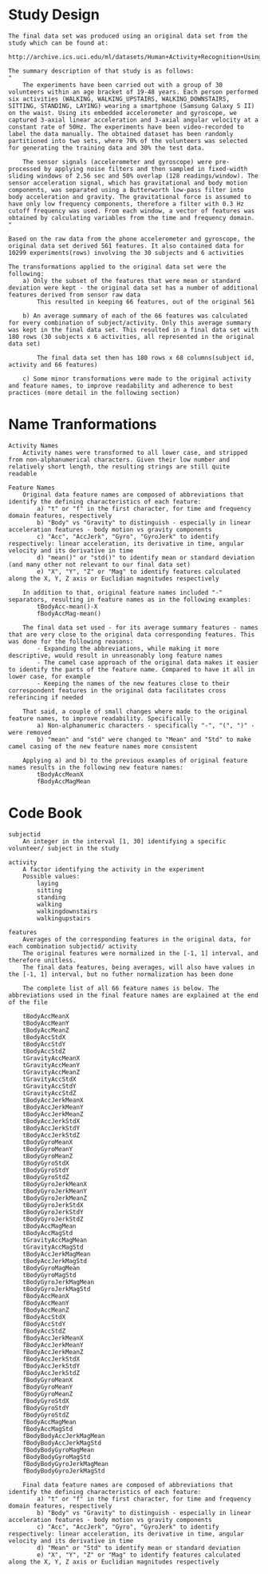 Study Design
============

    The final data set was produced using an original data set from the study which can be found at:
        http://archive.ics.uci.edu/ml/datasets/Human+Activity+Recognition+Using+Smartphones

    The summary description of that study is as follows:
    "
        The experiments have been carried out with a group of 30 volunteers within an age bracket of 19-48 years. Each person performed six activities (WALKING, WALKING_UPSTAIRS, WALKING_DOWNSTAIRS, SITTING, STANDING, LAYING) wearing a smartphone (Samsung Galaxy S II) on the waist. Using its embedded accelerometer and gyroscope, we captured 3-axial linear acceleration and 3-axial angular velocity at a constant rate of 50Hz. The experiments have been video-recorded to label the data manually. The obtained dataset has been randomly partitioned into two sets, where 70% of the volunteers was selected for generating the training data and 30% the test data. 
                
        The sensor signals (accelerometer and gyroscope) were pre-processed by applying noise filters and then sampled in fixed-width sliding windows of 2.56 sec and 50% overlap (128 readings/window). The sensor acceleration signal, which has gravitational and body motion components, was separated using a Butterworth low-pass filter into body acceleration and gravity. The gravitational force is assumed to have only low frequency components, therefore a filter with 0.3 Hz cutoff frequency was used. From each window, a vector of features was obtained by calculating variables from the time and frequency domain. 
    "

    Based on the raw data from the phone accelerometer and gyroscope, the original data set derived 561 features. It also contained data for 10299 experiments(rows) involving the 30 subjects and 6 activities

    The transformations applied to the original data set were the following:
        a) Only the subset of the features that were mean or standard deviation were kept - the original data set has a number of additional features derived from sensor raw data
            This resulted in keeping 66 features, out of the original 561

        b) An average summary of each of the 66 features was calculated for every combination of subject/activity. Only this average summary was kept in the final data set. This resulted in a final data set with 180 rows (30 subjects x 6 activities, all represented in the original data set)

            The final data set then has 180 rows x 68 columns(subject id, activity and 66 features)

        c) Some minor transformations were made to the original activity and feature names, to improve readability and adherence to best practices (more detail in the following section)


Name Tranformations
===================

    Activity Names
        Activity names were transformed to all lower case, and stripped from non-alphanumerical characters. Given their low number and relatively short length, the resulting strings are still quite readable

    Feature Names
        Original data feature names are composed of abbreviations that identify the defining characteristics of each feature:
            a) "t" or "f" in the first character, for time and frequency domain features, respectively
            b) "Body" vs "Gravity" to distinguish - especially in linear acceleration features - body motion vs gravity components
            c) "Acc", "AccJerk", "Gyro", "GyroJerk" to identify respectively: linear acceleration, its derivative in time, angular velocity and its derivative in time
            d) "mean()" or "std()" to identify mean or standard deviation (and many other not relevant to our final data set)
            e) "X", "Y", "Z" or "Mag" to identify features calculated along the X, Y, Z axis or Euclidian magnitudes respectively

        In addition to that, original feature names included "-" separators, resulting in feature names as in the following examples:
            tBodyAcc-mean()-X
            fBodyAccMag-mean()

        The final data set used - for its average summary features - names that are very close to the original data corresponding features. This was done for the following reasons:
            - Expanding the abbreviations, while making it more descriptive, would result in unreasonably long feature names
            - The camel case approach of the original data makes it easier to identify the parts of the feature name. Compared to have it all in lower case, for example
            - Keeping the names of the new features close to their correspondent features in the original data facilitates cross referincing if needed

        That said, a couple of small changes where made to the original feature names, to improve readability. Specifically:
            a) Non-alphanumeric characters - specifically "-", "(", ")" -  were removed
            b) "mean" and "std" were changed to "Mean" and "Std" to make camel casing of the new feature names more consistent
        
        Applying a) and b) to the previous examples of original feature names results in the following new feature names:
            tBodyAccMeanX
            fBodyAccMagMean

Code Book
=========
    subjectid
        An integer in the interval [1, 30] identifying a specific volunteer/ subject in the study

    activity
        A factor identifying the activity in the experiment
        Possible values:
            laying
            sitting
            standing
            walking
            walkingdownstairs
            walkingupstairs

    features
        Averages of the corresponding features in the original data, for each combination subjectid/ activity
        The original features were normalized in the [-1, 1] interval, and therefore unitless.
        The final data features, being averages, will also have values in the [-1, 1] interval, but no futher normalization has been done

        The complete list of all 66 feature names is below. The abbreviations used in the final feature names are explained at the end of the file

        tBodyAccMeanX
        tBodyAccMeanY
        tBodyAccMeanZ
        tBodyAccStdX
        tBodyAccStdY
        tBodyAccStdZ
        tGravityAccMeanX
        tGravityAccMeanY
        tGravityAccMeanZ
        tGravityAccStdX
        tGravityAccStdY
        tGravityAccStdZ
        tBodyAccJerkMeanX
        tBodyAccJerkMeanY
        tBodyAccJerkMeanZ
        tBodyAccJerkStdX
        tBodyAccJerkStdY
        tBodyAccJerkStdZ
        tBodyGyroMeanX
        tBodyGyroMeanY
        tBodyGyroMeanZ
        tBodyGyroStdX
        tBodyGyroStdY
        tBodyGyroStdZ
        tBodyGyroJerkMeanX
        tBodyGyroJerkMeanY
        tBodyGyroJerkMeanZ
        tBodyGyroJerkStdX
        tBodyGyroJerkStdY
        tBodyGyroJerkStdZ
        tBodyAccMagMean
        tBodyAccMagStd
        tGravityAccMagMean
        tGravityAccMagStd
        tBodyAccJerkMagMean
        tBodyAccJerkMagStd
        tBodyGyroMagMean
        tBodyGyroMagStd
        tBodyGyroJerkMagMean
        tBodyGyroJerkMagStd
        fBodyAccMeanX
        fBodyAccMeanY
        fBodyAccMeanZ
        fBodyAccStdX
        fBodyAccStdY
        fBodyAccStdZ
        fBodyAccJerkMeanX
        fBodyAccJerkMeanY
        fBodyAccJerkMeanZ
        fBodyAccJerkStdX
        fBodyAccJerkStdY
        fBodyAccJerkStdZ
        fBodyGyroMeanX
        fBodyGyroMeanY
        fBodyGyroMeanZ
        fBodyGyroStdX
        fBodyGyroStdY
        fBodyGyroStdZ
        fBodyAccMagMean
        fBodyAccMagStd
        fBodyBodyAccJerkMagMean
        fBodyBodyAccJerkMagStd
        fBodyBodyGyroMagMean
        fBodyBodyGyroMagStd
        fBodyBodyGyroJerkMagMean
        fBodyBodyGyroJerkMagStd

        Final data feature names are composed of abbreviations that identify the defining characteristics of each feature:
            a) "t" or "f" in the first character, for time and frequency domain features, respectively
            b) "Body" vs "Gravity" to distinguish - especially in linear acceleration features - body motion vs gravity components
            c) "Acc", "AccJerk", "Gyro", "GyroJerk" to identify respectively: linear acceleration, its derivative in time, angular velocity and its derivative in time
            d) "Mean" or "Std" to identify mean or standard deviation
            e) "X", "Y", "Z" or "Mag" to identify features calculated along the X, Y, Z axis or Euclidian magnitudes respectively
